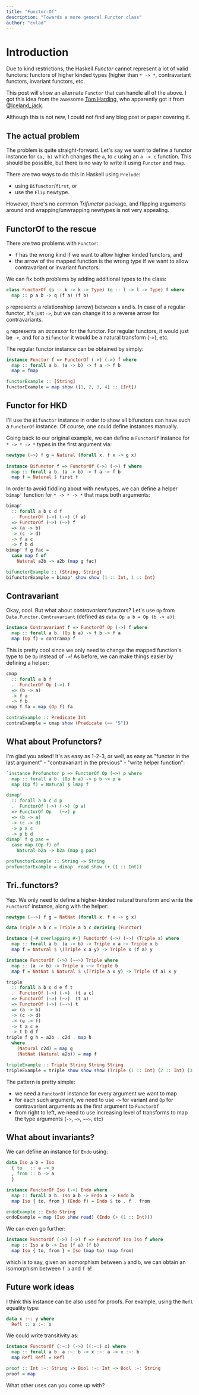 ```yaml
---
title: "Functor-Of"
description: "Towards a more general Functor class"
author: "cvlad"
---
```


# Introduction
Due to kind restrictions, the Haskell _Functor_ cannot represent a lot of valid
functors: functors of higher kinded types (higher than `* -> *`, contravariant
functors, invariant functors, etc.

This post will show an alternate `Functor` that can handle all of the above.
I got this idea from the awesome [Tom Harding](https://twitter.com/am_i_tom), who
apparently got it from [@Iceland_jack](https://twitter.com/Iceland_jack).

Although this is not new, I could not find any blog post or paper covering it.

## The actual problem
The problem is quite straight-forward. Let's say we want to define a functor
instance for `(a, b)` which changes the `a`, to `c` using an `a -> c` function.
This should be possible, but there is no way to write it using `Functor` and
`fmap`.

There are two ways to do this in Haskell using `Prelude`:
- using `Bifunctor`/`first`, or
- use the `Flip` newtype.

However, there's no common _Trifunctor_ package, and flipping arguments around
and wrapping/unwrapping newtypes is not very appealing.

## FunctorOf to the rescue
There are two problems with `Functor`:
- `f` has the wrong kind if we want to allow higher kinded functors, and
- the arrow of the mapped function is the wrong type if we want to allow 
contravariant or invariant functors.

We can fix both problems by adding additional types to the class:
```haskell
class FunctorOf (p :: k -> k -> Type) (q :: l -> l -> Type) f where
  map :: p a b -> q (f a) (f b)
```

`p` represents a relationshiop (arrow) between `a` and `b`. In case of a regular
functor, it's just `->`, but we can change it to a reverse arrow for
contravariants.

`q` represents an _accessor_ for the functor. For regular functors, it would just
be `->`, and for a `Bifunctor` it would be a natural transform (`~>`), etc.

The regular functor instance can be obtained by simply:
```haskell
instance Functor f => FunctorOf (->) (->) f where
  map :: forall a b. (a -> b) -> f a -> f b
  map = fmap

functorExample :: [String]
functorExample = map show ([1, 2, 3, 4] :: [Int])
```

## Functor for HKD
I'll use the `Bifunctor` instance in order to show all bifunctors can have such
a `FunctorOf` instance. Of course, one could define instances manually.

Going back to our original example, we can define a `FunctorOf` instance for
`* -> * -> *` types in the first argument via:
```haskell
newtype (~>) f g = Natural (forall x. f x -> g x)
  
instance Bifunctor f => FunctorOf (->) (~>) f where
  map :: forall a b. (a -> b) -> f a ~> f b
  map f = Natural $ first f
```

In order to avoid fiddling about with newtypes, we can define a helper `bimap'`
function for `* -> * -> *` that maps both arguments:
```haskell
bimap'
  :: forall a b c d f
  .  FunctorOf (->) (->) (f a)
  => FunctorOf (->) (~>) f
  => (a -> b)
  -> (c -> d)
  -> f a c
  -> f b d
bimap' f g fac =
  case map f of
    Natural a2b -> a2b (map g fac)

bifunctorExample :: (String, String)
bifunctorExample = bimap' show show (1 :: Int, 1 :: Int)
```

## Contravariant
Okay, cool. But what about _contravariant_ functors? Let's use `Op` from
`Data.Functor.Contravariant` (defined as `data Op a b = Op (b -> a)`):
```haskell
instance Contravariant f => FunctorOf Op (->) f where
  map :: forall a b. (Op b a) -> f b -> f a
  map (Op f) = contramap f
```

This is pretty cool since we only need to change the mapped function's type to
be `Op` instead of `->`! As before, we can make things easier by defining a
helper:

```haskell
cmap
  :: forall a b f
  .  FunctorOf Op (->) f
  => (b -> a)
  -> f a
  -> f b
cmap f fa = map (Op f) fa

contraExample :: Predicate Int
contraExample = cmap show (Predicate (== "5"))
```

## What about Profunctors?
I'm glad you asked! It's as easy as 1-2-3, or well, as easy as "functor in the
last argument" - "contravariant in the previous" - "write helper function":
```haskell
`instance Profunctor p => FunctorOf Op (~>) p where
  map :: forall a b. (Op b a) -> p b ~> p a
  map (Op f) = Natural $ lmap f

dimap'
  :: forall a b c d p
  .  FunctorOf (->) (->) (p a)
  => FunctorOf Op   (~>) p
  => (b -> a)
  -> (c -> d)
  -> p a c
  -> p b d
dimap' f g pac =
  case map (Op f) of
    Natural b2a -> b2a (map g pac)

profunctorExample :: String -> String
profunctorExample = dimap' read show (+ (1 :: Int))
```

## Tri..functors?
Yep. We only need to define a higher-kinded natural transform and write the
`FunctorOf` instance, along with the helper:
```haskell
newtype (~~>) f g = NatNat (forall x. f x ~> g x)

data Triple a b c = Triple a b c deriving (Functor)

instance {-# overlapping #-} FunctorOf (->) (~>) (Triple x) where
  map :: forall a b. (a -> b) -> Triple x a ~> Triple x b
  map f = Natural $ \(Triple x a y) -> Triple x (f a) y

instance FunctorOf (->) (~~>) Triple where
  map :: (a -> b) -> Triple a ~~> Triple b
  map f = NatNat $ Natural $ \(Triple a x y) -> Triple (f a) x y

triple
  :: forall a b c d e f t
  .  FunctorOf (->) (->)  (t a c)
  => FunctorOf (->) (~>)  (t a)
  => FunctorOf (->) (~~>) t
  => (a -> b)
  -> (c -> d)
  -> (e -> f)
  -> t a c e
  -> t b d f
triple f g h = a2b . c2d . map h
  where
    (Natural c2d) = map g
    (NatNat (Natural a2b)) = map f

tripleExample :: Triple String String String
tripleExample = triple show show show (Triple (1 :: Int) (2 :: Int) (3 :: Int))
```

The pattern is pretty simple:
- we need a `FunctorOf` instance for every argument we want to map
- for each such argument, we need to use `->` for variant and `Op` for
contravariant arguments as the first argument to `FunctorOf`
- from right to left, we need to use increasing level of transforms to map the
type arguments (`->`, `~>`, `~~>`, etc)

## What about invariants?
We can define an instance for `Endo` using:
```haskell
data Iso a b = Iso
  { to   :: a -> b
  , from :: b -> a
  }

instance FunctorOf Iso (->) Endo where
  map :: forall a b. Iso a b -> Endo a -> Endo b
  map Iso { to, from } (Endo f) = Endo $ to . f . from

endoExample :: Endo String
endoExample = map (Iso show read) (Endo (+ (1 :: Int)))
```

We can even go further:
```haskell
instance FunctorOf (->) (->) f => FunctorOf Iso Iso f where
  map :: Iso a b -> Iso (f a) (f b)
  map Iso { to, from } = Iso (map to) (map from)
```
which is to say, given an isomorphism between `a` and `b`, we can obtain an
isomorphism between `f a` and `f b`!

## Future work ideas
I think this instance can be also used for proofs. For example, using the `Refl`
equality type:
```haskell
data x :~: y where
  Refl :: x :~: x
```

We could write transitivity as:
```haskell
instance FunctorOf (:~:) (->) ((:~:) x) where
  map :: forall a b. a :~: b -> x :~: a -> x :~: b
  map Refl Refl = Refl

proof :: Int :~: String -> Bool :~: Int -> Bool :~: String
proof = map
```

What other uses can you come up with?
